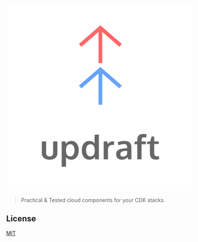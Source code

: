 <p align="center">
  <img src="https://raw.githubusercontent.com/aGuyNamedJonas/updraft/master/design/updraft-logo-text-color.svg" alt="updraft logo"/>
</p>

> Practical & Tested cloud components for your CDK stacks.

## License
[MIT](./LICENSE)